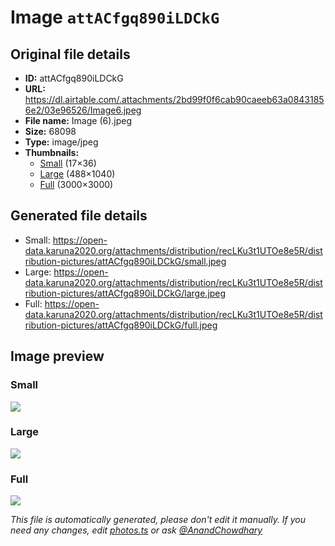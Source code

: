 # Image `attACfgq890iLDCkG`

## Original file details

- **ID:** attACfgq890iLDCkG
- **URL:** https://dl.airtable.com/.attachments/2bd99f0f6cab90caeeb63a08431856e2/03e96526/Image6.jpeg
- **File name:** Image (6).jpeg
- **Size:** 68098
- **Type:** image/jpeg
- **Thumbnails:**
  - [Small](https://dl.airtable.com/.attachmentThumbnails/d6062578c5360aad03a51852f9771359/8c5e5fba) (17×36)
  - [Large](https://dl.airtable.com/.attachmentThumbnails/f85f110e47049a52370ee89754cd88f5/cdc1586d) (488×1040)
  - [Full](https://dl.airtable.com/.attachmentThumbnails/36c61f3608b022a27a7359473573c92a/6073bf97) (3000×3000)

## Generated file details

- Small: https://open-data.karuna2020.org/attachments/distribution/recLKu3t1UTOe8e5R/distribution-pictures/attACfgq890iLDCkG/small.jpeg
- Large: https://open-data.karuna2020.org/attachments/distribution/recLKu3t1UTOe8e5R/distribution-pictures/attACfgq890iLDCkG/large.jpeg
- Full: https://open-data.karuna2020.org/attachments/distribution/recLKu3t1UTOe8e5R/distribution-pictures/attACfgq890iLDCkG/full.jpeg

## Image preview

### Small

![](https://open-data.karuna2020.org/attachments/distribution/recLKu3t1UTOe8e5R/distribution-pictures/attACfgq890iLDCkG/small.jpeg)

### Large

![](https://open-data.karuna2020.org/attachments/distribution/recLKu3t1UTOe8e5R/distribution-pictures/attACfgq890iLDCkG/large.jpeg)

### Full

![](https://open-data.karuna2020.org/attachments/distribution/recLKu3t1UTOe8e5R/distribution-pictures/attACfgq890iLDCkG/full.jpeg)

_This file is automatically generated, please don't edit it manually. If you need any changes, edit [photos.ts](/photos.ts) or ask [@AnandChowdhary](https://github.com/AnandChowdhary)_
